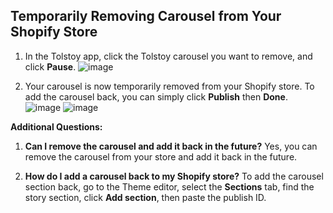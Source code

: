 ## Temporarily Removing Carousel from Your Shopify Store

1. In the Tolstoy app, click the Tolstoy carousel you want to remove, and click **Pause**.
![image](https://github.com/user-attachments/assets/1e8a8ce0-f66b-4b32-ac29-13fee92d6bd9)

2. Your carousel is now temporarily removed from your Shopify store. To add the carousel back, you can simply click **Publish** then **Done**.
![image](https://github.com/user-attachments/assets/e7432dcc-de4c-4769-9427-254d04570b0c)
![image](https://github.com/user-attachments/assets/6e87e6d2-3121-4a89-987a-b21ecdd0d40e)

**Additional Questions:**

1. **Can I remove the carousel and add it back in the future?**
   Yes, you can remove the carousel from your store and add it back in the future.

2. **How do I add a carousel back to my Shopify store?**
   To add the carousel section back, go to the Theme editor, select the **Sections** tab, find the story section, click **Add section**, then paste the publish ID.